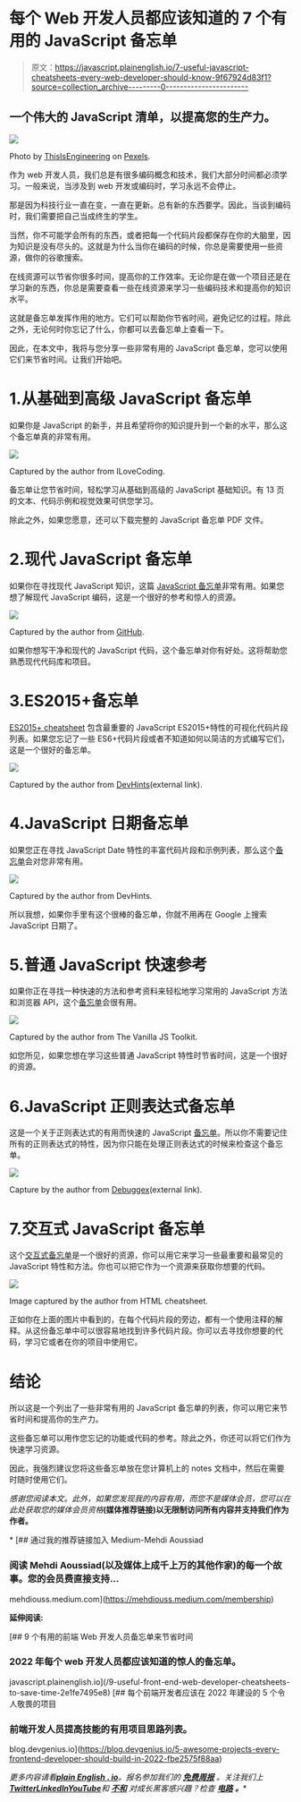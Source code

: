 # 每个 Web 开发人员都应该知道的 7 个有用的 JavaScript 备忘单

> 原文：<https://javascript.plainenglish.io/7-useful-javascript-cheatsheets-every-web-developer-should-know-9f67924d83f1?source=collection_archive---------0----------------------->

## 一个伟大的 JavaScript 清单，以提高您的生产力。

![](img/5b9ca785970d1787c29c30ef685d337a.png)

Photo by [ThisIsEngineering](https://www.pexels.com/photo/woman-in-black-tank-top-using-laptop-3861961/) on [Pexels](https://www.pexels.com/).

作为 web 开发人员，我们总是有很多编码概念和技术，我们大部分时间都必须学习。一般来说，当涉及到 web 开发或编码时，学习永远不会停止。

那是因为科技行业一直在变，一直在更新。总有新的东西要学。因此，当谈到编码时，我们需要把自己当成终生的学生。

当然，你不可能学会所有的东西，或者把每一个代码片段都保存在你的大脑里，因为知识是没有尽头的。这就是为什么当你在编码的时候，你总是需要使用一些资源，做你的谷歌搜索。

在线资源可以节省你很多时间，提高你的工作效率。无论你是在做一个项目还是在学习新的东西，你总是需要查看一些在线资源来学习一些编码技术和提高你的知识水平。

这就是备忘单发挥作用的地方。它们可以帮助你节省时间，避免记忆的过程。除此之外，无论何时你忘记了什么，你都可以去备忘单上查看一下。

因此，在本文中，我将与您分享一些非常有用的 JavaScript 备忘单，您可以使用它们来节省时间。让我们开始吧。

# 1.从基础到高级 JavaScript 备忘单

如果你是 JavaScript 的新手，并且希望将你的知识提升到一个新的水平，那么这个备忘单真的非常有用。

![](img/a50856966808e08cfe9bcf0bfc167072.png)

Captured by the author from ILoveCoding.

备忘单让您节省时间，轻松学习从基础到高级的 JavaScript 基础知识。有 13 页的文本、代码示例和视觉效果可供您学习。

除此之外，如果您愿意，还可以下载完整的 JavaScript 备忘单 PDF 文件。

# 2.现代 JavaScript 备忘单

如果你在寻找现代 JavaScript 知识，这篇 [JavaScript 备忘单](https://github.com/mbeaudru/modern-js-cheatsheet)非常有用。如果您想了解现代 JavaScript 编码，这是一个很好的参考和惊人的资源。

![](img/85188331a75c21ba386beaab2963ed20.png)

Captured by the author from [GitHub](https://github.com/mbeaudru/modern-js-cheatsheet).

如果你想写干净和现代的 JavaScript 代码，这个备忘单对你有好处。这将帮助您熟悉现代代码库和项目。

# 3.ES2015+备忘单

[ES2015+ cheatsheet](https://devhints.io/es6) 包含最重要的 JavaScript ES2015+特性的可视化代码片段列表。如果您忘记了一些 ES6+代码片段或者不知道如何以简洁的方式编写它们，这是一个很好的备忘单。

![](img/ccc5f9a055307ea943e0ee872fcaeb52.png)

Captured by the author from [DevHints](https://devhints.io/es6)(external link).

# 4.JavaScript 日期备忘单

如果您正在寻找 JavaScript Date 特性的丰富代码片段和示例列表，那么这个[备忘单](https://devhints.io/js-date)会对您非常有用。

![](img/4c818b691dddc7ce5eadcb2849f57f99.png)

Captured by the author from DevHints.

所以我想，如果你手里有这个很棒的备忘单，你就不用再在 Google 上搜索 JavaScript 日期了。

# 5.普通 JavaScript 快速参考

如果你正在寻找一种快速的方法和参考资料来轻松地学习常用的 JavaScript 方法和浏览器 API，这个[备忘单](https://vanillajstoolkit.com/reference/)会很有用。

![](img/745f072c805422820fb9cef3a4514506.png)

Captured by the author from The Vanilla JS Toolkit.

如您所见，如果您想在学习这些普通 JavaScript 特性时节省时间，这是一个很好的资源。

# 6.JavaScript 正则表达式备忘单

这是一个关于正则表达式的有用而快速的 JavaScript [备忘单](https://www.debuggex.com/cheatsheet/regex/javascript)。所以你不需要记住所有的正则表达式的特性，因为你只能在处理正则表达式的时候来检查这个备忘单。

![](img/3fdc493821e61665071aa1ca2d935421.png)

Capture by the author from [Debuggex](https://www.debuggex.com/)(external link).

# 7.交互式 JavaScript 备忘单

这个[交互式备忘单](https://htmlcheatsheet.com/js/)是一个很好的资源，你可以用它来学习一些最重要和最常见的 JavaScript 特性和方法。你也可以把它作为一个资源来获取你想要的代码。

![](img/17e73b7cc33184e40dad7f2e3ba215ad.png)

Image captured by the author from HTML cheatsheet.

正如你在上面的图片中看到的，在每个代码片段的旁边，都有一个使用注释的解释。从这份备忘单中可以很容易地找到许多代码片段。你可以去寻找你想要的代码，学习它或者在你的项目中使用它。

# 结论

所以这是一个列出了一些非常有用的 JavaScript 备忘单的列表，你可以用它来节省时间和提高你的生产力。

这些备忘单可以用作您忘记的功能或代码的参考。除此之外，你还可以将它们作为快速学习资源。

因此，我强烈建议您将这些备忘单放在您计算机上的 notes 文档中，然后在需要时随时使用它们。

*感谢您阅读本文。此外，如果您发现我的内容有用，而您不是媒体会员，您可以在此处获取您的媒体会员资格*[](https://mehdiouss.medium.com/membership)**(媒体推荐链接)以无限制访问所有内容并支持我们作为作者。**

*[](https://mehdiouss.medium.com/membership) [## 通过我的推荐链接加入 Medium-Mehdi Aoussiad

### 阅读 Mehdi Aoussiad(以及媒体上成千上万的其他作家)的每一个故事。您的会员费直接支持…

mehdiouss.medium.com](https://mehdiouss.medium.com/membership) 

**延伸阅读:**

[](/9-useful-front-end-web-developer-cheatsheets-to-save-time-2e1fe7495e8) [## 9 个有用的前端 Web 开发人员备忘单来节省时间

### 2022 年每个 web 开发人员都应该知道的惊人的备忘单。

javascript.plainenglish.io](/9-useful-front-end-web-developer-cheatsheets-to-save-time-2e1fe7495e8) [](https://blog.devgenius.io/5-awesome-projects-every-frontend-developer-should-build-in-2022-fbe2575f88aa) [## 每个前端开发者应该在 2022 年建设的 5 个令人敬畏的项目

### 前端开发人员提高技能的有用项目思路列表。

blog.devgenius.io](https://blog.devgenius.io/5-awesome-projects-every-frontend-developer-should-build-in-2022-fbe2575f88aa) 

*更多内容请看*[***plain English . io***](https://plainenglish.io/)*。报名参加我们的* [***免费周报***](http://newsletter.plainenglish.io/) *。关注我们上*[***Twitter***](https://twitter.com/inPlainEngHQ)[***LinkedIn***](https://www.linkedin.com/company/inplainenglish/)*[***YouTube***](https://www.youtube.com/channel/UCtipWUghju290NWcn8jhyAw)**和* [***不和***](https://discord.gg/GtDtUAvyhW) *对成长黑客感兴趣？检查* [***电路***](https://circuit.ooo/) ***。******